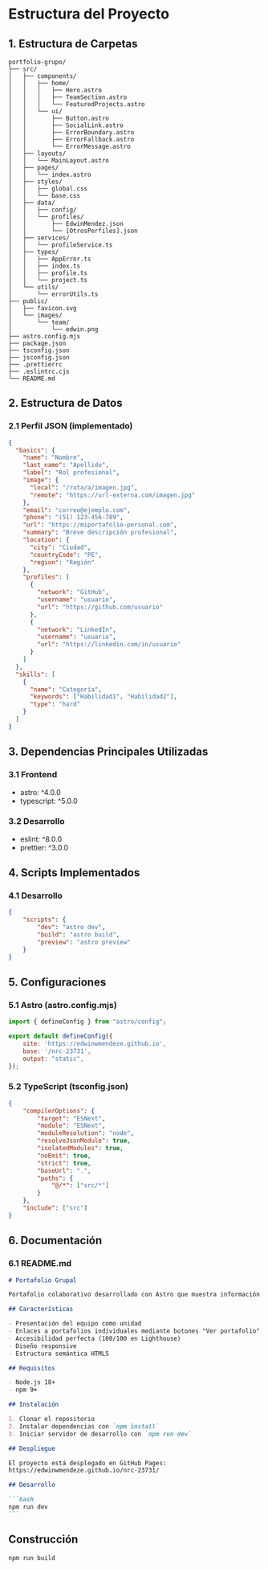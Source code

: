 # Estructura del Proyecto

## 1. Estructura de Carpetas

```
portfolio-grupo/
├── src/
│   ├── components/
│   │   ├── home/
│   │   │   ├── Hero.astro
│   │   │   ├── TeamSection.astro
│   │   │   └── FeaturedProjects.astro
│   │   └── ui/
│   │       ├── Button.astro
│   │       ├── SocialLink.astro
│   │       ├── ErrorBoundary.astro
│   │       ├── ErrorFallback.astro
│   │       └── ErrorMessage.astro
│   ├── layouts/
│   │   └── MainLayout.astro
│   ├── pages/
│   │   └── index.astro
│   ├── styles/
│   │   ├── global.css
│   │   └── base.css
│   ├── data/
│   │   ├── config/
│   │   └── profiles/
│   │       ├── EdwinMendez.json
│   │       └── [OtrosPerfiles].json
│   ├── services/
│   │   └── profileService.ts
│   ├── types/
│   │   ├── AppError.ts
│   │   ├── index.ts
│   │   ├── profile.ts
│   │   └── project.ts
│   └── utils/
│       └── errorUtils.ts
├── public/
│   ├── favicon.svg
│   └── images/
│       └── team/
│           └── edwin.png
├── astro.config.mjs
├── package.json
├── tsconfig.json
├── jsconfig.json
├── .prettierrc
├── .eslintrc.cjs
└── README.md
```

## 2. Estructura de Datos

### 2.1 Perfil JSON (implementado)

```json
{
  "basics": {
    "name": "Nombre",
    "last_name": "Apellido",
    "label": "Rol profesional",
    "image": {
      "local": "/ruta/a/imagen.jpg",
      "remote": "https://url-externa.com/imagen.jpg"
    },
    "email": "correo@ejemplo.com",
    "phone": "(51) 123-456-789",
    "url": "https://miportafolio-personal.com",
    "summary": "Breve descripción profesional",
    "location": {
      "city": "Ciudad",
      "countryCode": "PE",
      "region": "Región"
    },
    "profiles": [
      {
        "network": "GitHub",
        "username": "usuario",
        "url": "https://github.com/usuario"
      },
      {
        "network": "LinkedIn",
        "username": "usuario",
        "url": "https://linkedin.com/in/usuario"
      }
    ]
  },
  "skills": [
    {
      "name": "Categoría",
      "keywords": ["Habilidad1", "Habilidad2"],
      "type": "hard"
    }
  ]
}
```

## 3. Dependencias Principales Utilizadas

### 3.1 Frontend

- astro: ^4.0.0
- typescript: ^5.0.0

### 3.2 Desarrollo

- eslint: ^8.0.0
- prettier: ^3.0.0

## 4. Scripts Implementados

### 4.1 Desarrollo

```json
{
    "scripts": {
        "dev": "astro dev",
        "build": "astro build",
        "preview": "astro preview"
    }
}
```

## 5. Configuraciones

### 5.1 Astro (astro.config.mjs)

```javascript
import { defineConfig } from "astro/config";

export default defineConfig({
    site: 'https://edwinwmendeze.github.io',
    base: '/nrc-23731',
    output: "static",
});
```

### 5.2 TypeScript (tsconfig.json)

```json
{
    "compilerOptions": {
        "target": "ESNext",
        "module": "ESNext",
        "moduleResolution": "node",
        "resolveJsonModule": true,
        "isolatedModules": true,
        "noEmit": true,
        "strict": true,
        "baseUrl": ".",
        "paths": {
            "@/*": ["src/*"]
        }
    },
    "include": ["src"]
}
```

## 6. Documentación

### 6.1 README.md

````markdown
# Portafolio Grupal

Portafolio colaborativo desarrollado con Astro que muestra información del equipo y enlaza a los portafolios individuales de cada miembro.

## Características

- Presentación del equipo como unidad
- Enlaces a portafolios individuales mediante botones "Ver portafolio"
- Accesibilidad perfecta (100/100 en Lighthouse)
- Diseño responsive
- Estructura semántica HTML5

## Requisitos

- Node.js 18+
- npm 9+

## Instalación

1. Clonar el repositorio
2. Instalar dependencias con `npm install`
3. Iniciar servidor de desarrollo con `npm run dev`

## Despliegue

El proyecto está desplegado en GitHub Pages:
https://edwinwmendeze.github.io/nrc-23731/

## Desarrollo

```bash
npm run dev
```
````

## Construcción

```bash
npm run build
